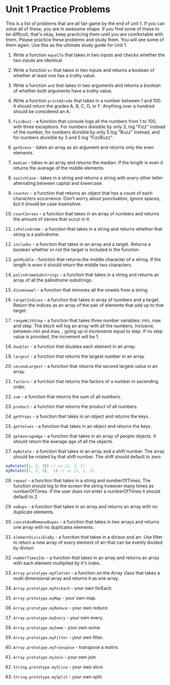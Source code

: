 # Unit 1 Practice Problems

This is a list of problems that are all fair game by the end of unit 1. If you can solve all of these, you are in awesome shape. If you 
find some of these to be difficult, that's okay, keep pracitcing them until you are comfortable with them. 
Please practice these problems and study them. You will see some of them again. Use this as the ultimate study guide for Unit 1.


1. Write a function `equalTo` that takes in two inputs and checks whether the two
inputs are identical.

2. Write a function `or` that takes in two inputs and returns a boolean of whether at least one has a truthy value.

3. Write a function `and` that takes in two arguments and returns a boolean of whether both arguments have a truthy value.

4. Write a function `printAGrade` that takes in a number between 1 and 100. It should return the grades A, B, C, D, or F. Anything over a hundred should be considered an A.

5. `FizzBuzz` - a function that console logs  all the numbers from 1 to 100, with three exceptions. For numbers divisible by only 3, log "Fizz" instead of the number, for numbers divisible by only 5 log "Buzz" instead, and for numbers divisible by 3 and 5 log "FizzBuzz".

6. `getEvens` - takes an array as an argument and returns only the even elements.

7. `median` - takes in an array and returns the median. If the length is even it returns the average of the middle elements.

8. `switchCase` - takes in a string and returns a string with every other letter alternating between capital and lowercase.

9. `counter` -  a function that returns an object that has a count of each characters occurrence. Don't worry about punctuation, ignore spaces, but it should be case insensitive.

10. `countZeroes` - a function that takes in an array of numbers and returns the amount of zeroes that occur in it.

11. `isPalindrome` - a function that takes in a string and returns whether that string is a palindrome.

12. `includes` - a function that takes in an array and a target. Returns a boolean whether or not the target is included in the function.

13. `getMiddle` - function that returns the middle character of a string. If the length is even it should return the middle two characters.

14. `palindromeSubstrings` - a function that takes in a string and returns an array of all the palindrome substrings.

15. `disemvowel` - a function that removes all the vowels from a string.

16. `targetIndices` - a function that takes in array of numbers and a target. Return the indices as an array of the pair of elements that add up to that target.

17. `rangeWithStep` - a function that takes three number variables: min, max and step. The block will log an array with all the numbers, inclusive, between min and max, , going up in increments equal to step. If no step value is provided, the increment will be 1.

18. `doubler` - a function that doubles each element in an array.

19. `largest` - a function that returns the largest number in an array.

20. `secondLargest` - a function that returns the second largest value in an array.

21. `factors` - a function that returns the factors of a number in ascending order.

22. `sum` - a function that returns the sum of all numbers.

23. `product` - a function that returns the product of all numbers.

24. `getProps` - a function that takes in an object and returns the keys .

25. `getValues` - a function that takes in an object and returns the keys.

26. `getAverageAge` - a function that takes in an array of people objects. It should return the average age of all the objects.

27. `myRotate` - a function that takes in an array and a shift number. The array should be rotated by that shift number. The shift should default to zero.

``` js
myRotate([1, 2, 3]) // => [2, 3, 1]
myRotate([1, 2, 3], -1) // => [3, 1, 2]

```

28. `repeat` - a function that takes in a string and numberOfTimes. The function should log to the screen the string however many times as numberOfTimes. If the user does not enter a numberOfTimes it should default to 2.

29. `noDups` - a function that takes in an array and returns an array with no duplicate elements.

30. `concatAndRemoveDupes` - a function that takes in two arrays and returns one array with no duplicates elements.

31. `elementDivisibleBy` - a function that takes in a divisor and arr. Use filter to return a new array of every element of arr that can be evenly divided by divisor.

32. `numberTimesIdx` - a function that takes in an array and returns an array with each element multiplied by it's index.

33. `Array.prototype.myFlatten` - a function on the Array class that takes a multi dimensional array and returns it as one array.

34.  `Array.prototype.myForEach` - your own forEach

35. `Array.prototype.myMap` - your own map.

36. `Array.prototype.myReduce` - your own reduce.

37. `Array.prototype.myEvery` - your own every.

38. `Array.prototype.mySome` - your own some.

39. `Array.prototype.myFilter` - your own filter.

40. `Array.prototype.myTranspose` - transpose a matrix.

41. `Array.prototype.myJoin` - your own join.

42. `String.prototype.mySlice` - your own slice.

43. `String.prototype.mySplit` - your own split.












<!-- corey -->
